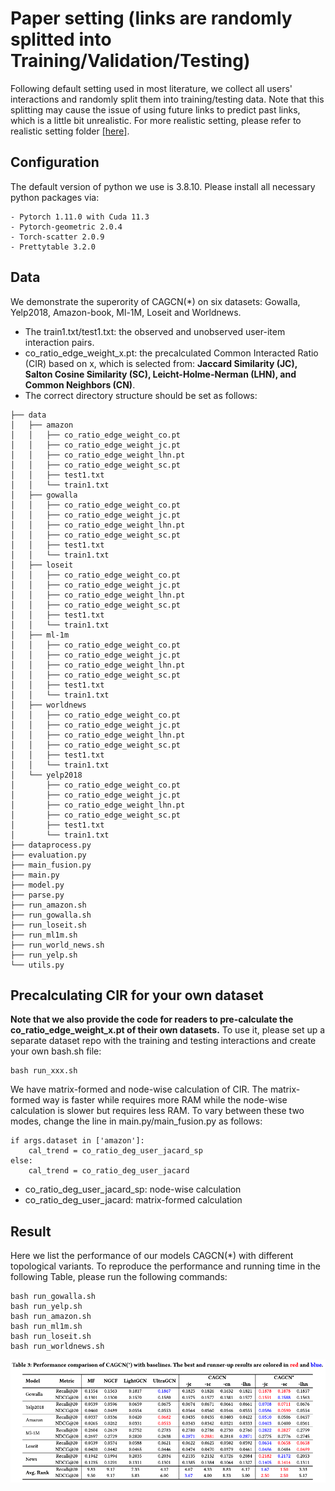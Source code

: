# Paper setting (links are randomly splitted into Training/Validation/Testing)
Following default setting used in most literature, we collect all users' interactions and randomly split them into training/testing data. Note that this splitting may cause the issue of using future links to predict past links, which is a little bit unrealistic. For more realistic setting, please refer to realistic setting folder [[here]](../Realistic_setting/).


## Configuration
The default version of python we use is 3.8.10. Please install all necessary python packages via:
```linux
- Pytorch 1.11.0 with Cuda 11.3
- Pytorch-geometric 2.0.4
- Torch-scatter 2.0.9
- Prettytable 3.2.0
```


## Data
We demonstrate the superority of CAGCN(*) on six datasets: Gowalla, Yelp2018, Amazon-book, Ml-1M, Loseit and Worldnews.
- The train1.txt/test1.txt: the observed and unobserved user-item interaction pairs. 
- co_ratio_edge_weight_x.pt: the precalculated Common Interacted Ratio (CIR) based on x, which is selected from: **Jaccard Similarity (JC), Salton Cosine Similarity (SC), Leicht-Holme-Nerman (LHN), and Common Neighbors (CN)**.
- The correct directory structure should be set as follows:
```linux
├── data
│   ├── amazon
│   │   ├── co_ratio_edge_weight_co.pt
│   │   ├── co_ratio_edge_weight_jc.pt
│   │   ├── co_ratio_edge_weight_lhn.pt
│   │   ├── co_ratio_edge_weight_sc.pt
│   │   ├── test1.txt
│   │   └── train1.txt
│   ├── gowalla
│   │   ├── co_ratio_edge_weight_co.pt
│   │   ├── co_ratio_edge_weight_jc.pt
│   │   ├── co_ratio_edge_weight_lhn.pt
│   │   ├── co_ratio_edge_weight_sc.pt
│   │   ├── test1.txt
│   │   └── train1.txt
│   ├── loseit
│   │   ├── co_ratio_edge_weight_co.pt
│   │   ├── co_ratio_edge_weight_jc.pt
│   │   ├── co_ratio_edge_weight_lhn.pt
│   │   ├── co_ratio_edge_weight_sc.pt
│   │   ├── test1.txt
│   │   └── train1.txt
│   ├── ml-1m
│   │   ├── co_ratio_edge_weight_co.pt
│   │   ├── co_ratio_edge_weight_jc.pt
│   │   ├── co_ratio_edge_weight_lhn.pt
│   │   ├── co_ratio_edge_weight_sc.pt
│   │   ├── test1.txt
│   │   └── train1.txt
│   ├── worldnews
│   │   ├── co_ratio_edge_weight_co.pt
│   │   ├── co_ratio_edge_weight_jc.pt
│   │   ├── co_ratio_edge_weight_lhn.pt
│   │   ├── co_ratio_edge_weight_sc.pt
│   │   ├── test1.txt
│   │   └── train1.txt
│   └── yelp2018
│       ├── co_ratio_edge_weight_co.pt
│       ├── co_ratio_edge_weight_jc.pt
│       ├── co_ratio_edge_weight_lhn.pt
│       ├── co_ratio_edge_weight_sc.pt
│       ├── test1.txt
│       └── train1.txt
├── dataprocess.py
├── evaluation.py
├── main_fusion.py
├── main.py
├── model.py
├── parse.py
├── run_amazon.sh
├── run_gowalla.sh
├── run_loseit.sh
├── run_ml1m.sh
├── run_world_news.sh
├── run_yelp.sh
└── utils.py
```



## Precalculating CIR for your own dataset
**Note that we also provide the code for readers to pre-calculate the co_ratio_edge_weight_x.pt of their own datasets.** To use it, please set up a separate dataset repo with the training and testing interactions and create your own bash.sh file:
```linux
bash run_xxx.sh
```
We have matrix-formed and node-wise calculation of CIR. The matrix-formed way is faster while requires more RAM while the node-wise calculation is slower but requires less RAM. To vary between these two modes, change the line in main.py/main_fusion.py as follows:
```linux
if args.dataset in ['amazon']:
    cal_trend = co_ratio_deg_user_jacard_sp
else:
    cal_trend = co_ratio_deg_user_jacard
```
- co_ratio_deg_user_jacard_sp: node-wise calculation
- co_ratio_deg_user_jacard: matrix-formed calculation

## Result
Here we list the performance of our models CAGCN(*) with different topological variants. To reproduce the performance and running time in the following Table, please run the following commands:
```linux
bash run_gowalla.sh
bash run_yelp.sh
bash run_amazon.sh
bash run_ml1m.sh
bash run_loseit.sh
bash run_worldnews.sh
```
![](./tab_res.png)
